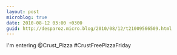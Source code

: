 ```yaml
---
layout: post
microblog: true
date: 2010-08-12 03:00 +0300
guid: http://desparoz.micro.blog/2010/08/12/t21009566509.html
---
```

I'm entering @Crust_Pizza #CrustFreePizzaFriday

